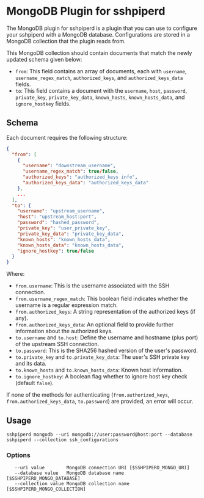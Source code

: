 # MongoDB Plugin for sshpiperd

The MongoDB plugin for sshpiperd is a plugin that you can use to configure your sshpiperd with a MongoDB database. Configurations are stored in a MongoDB collection that the plugin reads from.

This MongoDB collection should contain documents that match the newly updated schema given below:

- `from`: This field contains an array of documents, each with `username`, `username_regex_match`, `authorized_keys`, and `authorized_keys_data` fields.
- `to`: This field contains a document with the `username`, `host`, `password`, `private_key`, `private_key_data`, `known_hosts`, `known_hosts_data`, and `ignore_hostkey` fields.

## Schema

Each document requires the following structure:

```json
{
  "from": [
    {
      "username": "downstream_username",
      "username_regex_match": true/false,
      "authorized_keys": "authorized_keys info",
      "authorized_keys_data": "authorized_keys_data"
    },
    ...
  ],
  "to": {
    "username": "upstream_username",
    "host": "upstream_host:port",
    "password": "hashed_password",
    "private_key": "user_private_key",
    "private_key_data": "private_key_data",
    "known_hosts": "known_hosts_data",
    "known_hosts_data": "known_hosts_data",
    "ignore_hostkey": true/false
  }
}
```

Where:

- `from.username`: This is the username associated with the SSH connection.
- `from.username_regex_match`: This boolean field indicates whether the username is a regular expression match.
- `from.authorized_keys`: A string representation of the authorized keys (if any).
- `from.authorized_keys_data`: An optional field to provide further information about the authorized keys.
- `to.username` and `to.host`: Define the username and hostname (plus port) of the upstream SSH connection.
- `to.password`: This is the SHA256 hashed version of the user's password.
- `to.private_key` and `to.private_key_data`: The user's SSH private key and its data.
- `to.known_hosts` and `to.known_hosts_data`: Known host information.
- `to.ignore_hostkey`: A boolean flag whether to ignore host key check (default `false`).

If none of the methods for authenticating (`from.authorized_keys`, `from.authorized_keys_data`, `to.password`) are provided, an error will occur.

## Usage

```
sshpiperd mongodb --uri mongodb://user:password@host:port --database sshpiperd --collection ssh_configurations
```

### Options

```
   --uri value        MongoDB connection URI [$SSHPIPERD_MONGO_URI]
   --database value   MongoDB database name [$SSHPIPERD_MONGO_DATABASE]
   --collection value MongoDB collection name [$SSHPIPERD_MONGO_COLLECTION]
```